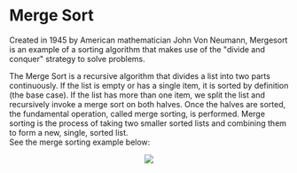 # Merge Sort

Created in 1945 by American mathematician John Von Neumann, Mergesort is an example of a sorting algorithm that makes use of the "divide and conquer" strategy to solve problems.<br />

The Merge Sort is a recursive algorithm that divides a list into two parts continuously. If the list is empty or has a single item, it is sorted by definition (the base case). If the list has more than one item, we split the list and recursively invoke a merge sort on both halves. Once the halves are sorted, the fundamental operation, called merge sorting, is performed. Merge sorting is the process of taking two smaller sorted lists and combining them to form a new, single, sorted list.<br />
See the merge sorting example below:

<p align="center">
  <img src="https://user-images.githubusercontent.com/13439423/159146227-75d824a6-af55-4777-b40a-1b6ff42cbf80.jpg" />
</p>
